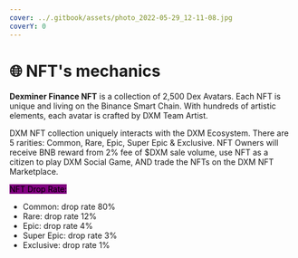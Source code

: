 ```yaml
---
cover: ../.gitbook/assets/photo_2022-05-29_12-11-08.jpg
coverY: 0
---
```


# 🌐 NFT's mechanics

**Dexminer Finance NFT** is a collection of 2,500 Dex Avatars. Each NFT is unique and living on the Binance Smart Chain. With hundreds of artistic elements, each avatar is crafted by DXM Team Artist.&#x20;

DXM  NFT collection uniquely interacts with the DXM Ecosystem. There are 5 rarities: Common, Rare, Epic, Super Epic & Exclusive. NFT Owners will receive BNB reward from 2% fee of $DXM sale volume, use NFT as a citizen to play DXM Social Game, AND trade the NFTs on the DXM NFT Marketplace.

<mark style="background-color:purple;">NFT Drop Rate:</mark>

* Common: drop rate 80%
* Rare: drop rate 12%
* Epic: drop rate 4%
* Super Epic: drop rate 3%
* Exclusive: drop rate 1%

<mark style="background-color:purple;"></mark>

